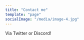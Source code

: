 ```yaml
---
title: "Contact me"
template: "page"
socialImage: "/media/image-4.jpg"
---
```


Via Twitter or Discord! 